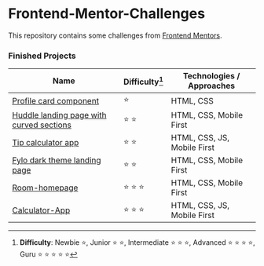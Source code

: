# Frontend-Mentor-Challenges

This repository contains some challenges from [Frontend Mentors](https://www.frontendmentor.io/challenges). 

### Finished Projects



|Name|Difficulty[^1]| Technologies / Approaches |
|---|---|---|
|  [Profile card component](https://sanurb.github.io/Frontend-Mentor-Challenges/profile-card-component/index.html) | :star: | HTML, CSS|
|  [Huddle landing page with curved sections](https://sanurb.github.io/Frontend-Mentor-Challenges/huddle-landing-page-with-curved-sections-master/index.html) | :star: :star: | HTML, CSS, Mobile First|
|  [Tip calculator app](https://sanurb.github.io/Frontend-Mentor-Challenges/tip-calculator-app/index.html) | :star: :star: | HTML, CSS, JS, Mobile First|
|  [Fylo dark theme landing page](https://sanurb.github.io/Frontend-Mentor-Challenges/fylo-dark-theme-landing-page) | :star: :star: | HTML, CSS, Mobile First|
|  [Room-homepage](https://sanurb.github.io/Frontend-Mentor-Challenges/room-homepage/) | :star: :star: :star: | HTML, CSS, Mobile First|
|  [Calculator-App](https://sanurb.github.io/Frontend-Mentor-Challenges/calculator-app) | :star: :star: :star: | HTML, CSS, JS, Mobile First|

[^1]: **Difficulty**: Newbie :star:, Junior :star: :star:, Intermediate :star: :star: :star:, Advanced :star: :star: :star: :star:, Guru :star: :star: :star: :star: :star:

